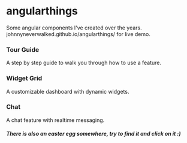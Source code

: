 # angularthings
Some angular components I've created over the years. johnnyneverwalked.github.io/angularthings/ for live demo.

### Tour Guide
A step by step guide to walk you through how to use a feature.
### Widget Grid
A customizable dashboard with dynamic widgets.
### Chat
A chat feature with realtime messaging.

##### There is also an easter egg somewhere, try to find it and click on it :)

